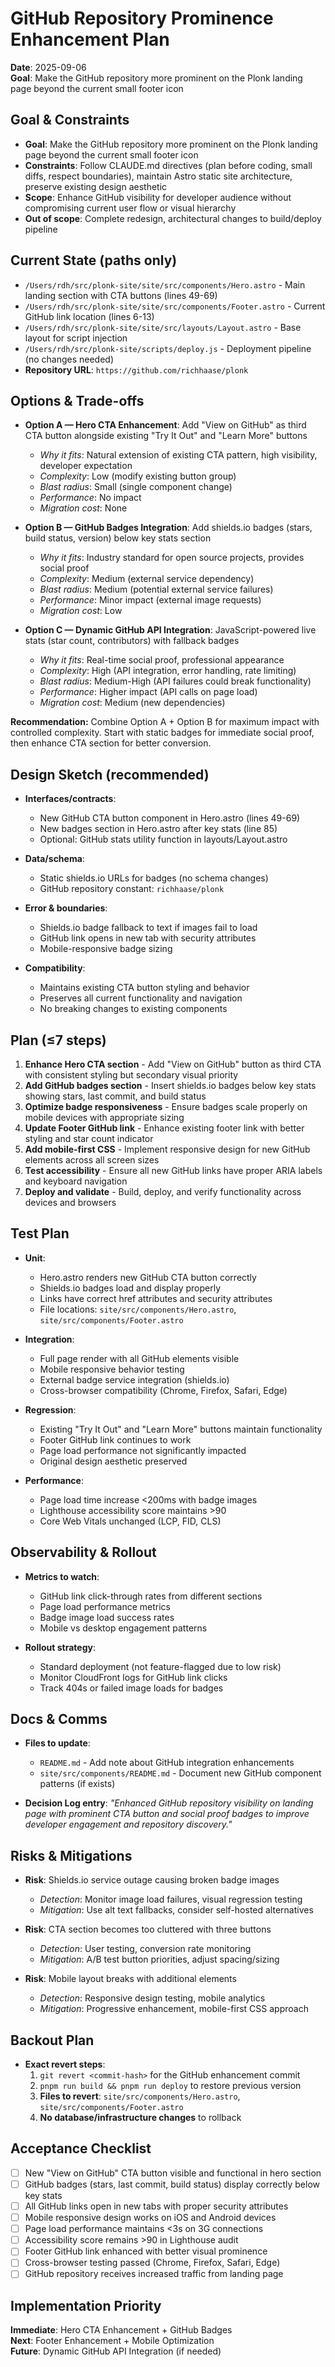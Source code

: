 # GitHub Repository Prominence Enhancement Plan

**Date**: 2025-09-06  
**Goal**: Make the GitHub repository more prominent on the Plonk landing page beyond the current small footer icon

## Goal & Constraints
- **Goal**: Make the GitHub repository more prominent on the Plonk landing page beyond the current small footer icon
- **Constraints**: Follow CLAUDE.md directives (plan before coding, small diffs, respect boundaries), maintain Astro static site architecture, preserve existing design aesthetic
- **Scope**: Enhance GitHub visibility for developer audience without compromising current user flow or visual hierarchy
- **Out of scope**: Complete redesign, architectural changes to build/deploy pipeline

## Current State (paths only)
- `/Users/rdh/src/plonk-site/site/src/components/Hero.astro` - Main landing section with CTA buttons (lines 49-69)
- `/Users/rdh/src/plonk-site/site/src/components/Footer.astro` - Current GitHub link location (lines 6-13)
- `/Users/rdh/src/plonk-site/site/src/layouts/Layout.astro` - Base layout for script injection
- `/Users/rdh/src/plonk-site/scripts/deploy.js` - Deployment pipeline (no changes needed)
- **Repository URL**: `https://github.com/richhaase/plonk`

## Options & Trade-offs
- **Option A — Hero CTA Enhancement**: Add "View on GitHub" as third CTA button alongside existing "Try It Out" and "Learn More" buttons
  - *Why it fits*: Natural extension of existing CTA pattern, high visibility, developer expectation
  - *Complexity*: Low (modify existing button group)
  - *Blast radius*: Small (single component change)
  - *Performance*: No impact
  - *Migration cost*: None

- **Option B — GitHub Badges Integration**: Add shields.io badges (stars, build status, version) below key stats section
  - *Why it fits*: Industry standard for open source projects, provides social proof
  - *Complexity*: Medium (external service dependency)
  - *Blast radius*: Medium (potential external service failures)
  - *Performance*: Minor impact (external image requests)
  - *Migration cost*: Low

- **Option C — Dynamic GitHub API Integration**: JavaScript-powered live stats (star count, contributors) with fallback badges
  - *Why it fits*: Real-time social proof, professional appearance
  - *Complexity*: High (API integration, error handling, rate limiting)
  - *Blast radius*: Medium-High (API failures could break functionality)
  - *Performance*: Higher impact (API calls on page load)
  - *Migration cost*: Medium (new dependencies)

**Recommendation:** Combine Option A + Option B for maximum impact with controlled complexity. Start with static badges for immediate social proof, then enhance CTA section for better conversion.

## Design Sketch (recommended)
- **Interfaces/contracts**: 
  - New GitHub CTA button component in Hero.astro (lines 49-69)
  - New badges section in Hero.astro after key stats (line 85)
  - Optional: GitHub stats utility function in layouts/Layout.astro

- **Data/schema**: 
  - Static shields.io URLs for badges (no schema changes)
  - GitHub repository constant: `richhaase/plonk`

- **Error & boundaries**: 
  - Shields.io badge fallback to text if images fail to load
  - GitHub link opens in new tab with security attributes
  - Mobile-responsive badge sizing

- **Compatibility**: 
  - Maintains existing CTA button styling and behavior
  - Preserves all current functionality and navigation
  - No breaking changes to existing components

## Plan (≤7 steps)
1. **Enhance Hero CTA section** - Add "View on GitHub" button as third CTA with consistent styling but secondary visual priority
2. **Add GitHub badges section** - Insert shields.io badges below key stats showing stars, last commit, and build status
3. **Optimize badge responsiveness** - Ensure badges scale properly on mobile devices with appropriate sizing
4. **Update Footer GitHub link** - Enhance existing footer link with better styling and star count indicator
5. **Add mobile-first CSS** - Implement responsive design for new GitHub elements across all screen sizes
6. **Test accessibility** - Ensure all new GitHub links have proper ARIA labels and keyboard navigation
7. **Deploy and validate** - Build, deploy, and verify functionality across devices and browsers

## Test Plan
- **Unit**: 
  - Hero.astro renders new GitHub CTA button correctly
  - Shields.io badges load and display properly
  - Links have correct href attributes and security attributes
  - File locations: `site/src/components/Hero.astro`, `site/src/components/Footer.astro`

- **Integration**: 
  - Full page render with all GitHub elements visible
  - Mobile responsive behavior testing
  - External badge service integration (shields.io)
  - Cross-browser compatibility (Chrome, Firefox, Safari, Edge)

- **Regression**: 
  - Existing "Try It Out" and "Learn More" buttons maintain functionality
  - Footer GitHub link continues to work
  - Page load performance not significantly impacted
  - Original design aesthetic preserved

- **Performance**: 
  - Page load time increase <200ms with badge images
  - Lighthouse accessibility score maintains >90
  - Core Web Vitals unchanged (LCP, FID, CLS)

## Observability & Rollout
- **Metrics to watch**:
  - GitHub link click-through rates from different sections
  - Page load performance metrics
  - Badge image load success rates
  - Mobile vs desktop engagement patterns

- **Rollout strategy**: 
  - Standard deployment (not feature-flagged due to low risk)
  - Monitor CloudFront logs for GitHub link clicks
  - Track 404s or failed image loads for badges

## Docs & Comms
- **Files to update**:
  - `README.md` - Add note about GitHub integration enhancements
  - `site/src/components/README.md` - Document new GitHub component patterns (if exists)

- **Decision Log entry**: 
  *"Enhanced GitHub repository visibility on landing page with prominent CTA button and social proof badges to improve developer engagement and repository discovery."*

## Risks & Mitigations
- **Risk**: Shields.io service outage causing broken badge images
  - *Detection*: Monitor image load failures, visual regression testing
  - *Mitigation*: Use alt text fallbacks, consider self-hosted alternatives

- **Risk**: CTA section becomes too cluttered with three buttons
  - *Detection*: User testing, conversion rate monitoring
  - *Mitigation*: A/B test button priorities, adjust spacing/sizing

- **Risk**: Mobile layout breaks with additional elements
  - *Detection*: Responsive design testing, mobile analytics
  - *Mitigation*: Progressive enhancement, mobile-first CSS approach

## Backout Plan
- **Exact revert steps**:
  1. `git revert <commit-hash>` for the GitHub enhancement commit
  2. `pnpm run build && pnpm run deploy` to restore previous version
  3. **Files to revert**: `site/src/components/Hero.astro`, `site/src/components/Footer.astro`
  4. **No database/infrastructure changes** to rollback

## Acceptance Checklist
- [ ] New "View on GitHub" CTA button visible and functional in hero section
- [ ] GitHub badges (stars, last commit, build status) display correctly below key stats
- [ ] All GitHub links open in new tabs with proper security attributes
- [ ] Mobile responsive design works on iOS and Android devices
- [ ] Page load performance maintains <3s on 3G connections
- [ ] Accessibility score remains >90 in Lighthouse audit
- [ ] Footer GitHub link enhanced with better visual prominence
- [ ] Cross-browser testing passed (Chrome, Firefox, Safari, Edge)
- [ ] GitHub repository receives increased traffic from landing page

## Implementation Priority
**Immediate**: Hero CTA Enhancement + GitHub Badges  
**Next**: Footer Enhancement + Mobile Optimization  
**Future**: Dynamic GitHub API Integration (if needed)